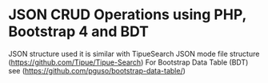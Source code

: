 # JSON CRUD Operations using PHP, Bootstrap 4 and BDT
JSON structure used it is similar with TipueSearch JSON mode file structure (https://github.com/Tipue/Tipue-Search)
For Bootstrap Data Table (BDT) see (https://github.com/pguso/bootstrap-data-table/)
